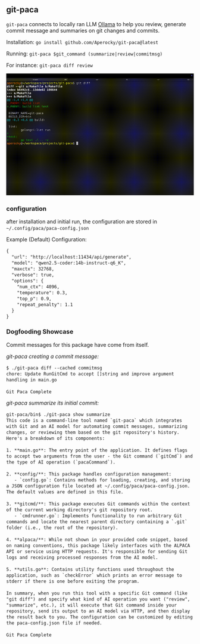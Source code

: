 ## git-paca

`git-paca` connects to locally ran LLM [Ollama](https://ollama.com/) to help you review, generate commit message and summaries on git changes and commits.

Installation: `go install github.com/Aperocky/git-paca@latest`

Running: `git-paca $git_command (summarize|review|commitmsg)`

For instance: `git-paca diff review`

![demo](git-paca-demo.gif)

### configuration

after installation and initial run, the configuration are stored in `~/.config/paca/paca-config.json`

Example (Default) Configuration:

```
{
  "url": "http://localhost:11434/api/generate",
  "model": "qwen2.5-coder:14b-instruct-q6_K",
  "maxctx": 32768,
  "verbose": true,
  "options": {
    "num_ctx": 4096,
    "temperature": 0.3,
    "top_p": 0.9,
    "repeat_penalty": 1.1
  }
}
```

### Dogfooding Showcase

Commit messages for this package have come from itself.

*git-paca creating a commit message:*

```
$ ./git-paca diff --cached commitmsg
chore: Update RunGitCmd to accept []string and improve argument handling in main.go

Git Paca Complete
```
*git-paca summarize its initial commit:*

```
git-paca/bin$ ./git-paca show summarize
This code is a command-line tool named `git-paca` which integrates with Git and an AI model for automating commit messages, summarizing changes, or reviewing them based on the git repository's history. Here's a breakdown of its components:

1. **main.go**: The entry point of the application. It defines flags to accept two arguments from the user - the Git command (`gitCmd`) and the type of AI operation (`pacaCommand`).

2. **config/**: This package handles configuration management:
   - `config.go`: Contains methods for loading, creating, and storing a JSON configuration file located at ~/.config/paca/paca-config.json. The default values are defined in this file.

3. **gitcmd/**: This package executes Git commands within the context of the current working directory's git repository root.
   - `cmdrunner.go`: Implements functionality to run arbitrary Git commands and locate the nearest parent directory containing a `.git` folder (i.e., the root of the repository).

4. **alpaca/**: While not shown in your provided code snippet, based on naming conventions, this package likely interfaces with the ALPACA API or service using HTTP requests. It's responsible for sending Git logs and receiving processed responses from the AI model.

5. **utils.go**: Contains utility functions used throughout the application, such as `checkError` which prints an error message to stderr if there is one before exiting the program.

In summary, when you run this tool with a specific Git command (like "git diff") and specify what kind of AI operation you want ("review", "summarize", etc.), it will execute that Git command inside your repository, send its output to an AI model via HTTP, and then display the result back to you. The configuration can be customized by editing the paca-config.json file if needed.

Git Paca Complete
```
